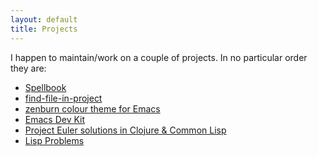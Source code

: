 ```yaml
---
layout: default
title: Projects
---
```


I happen to maintain/work on a couple of projects. In no particular
order they are:
* [Spellbook](http://code.google.com/p/spellbook-dictionary/)
* [find-file-in-project](https://github.com/bbatsov/find-file-in-project)
* [zenburn colour theme for Emacs](https://github.com/bbatsov/zenburn-emacs)
* [Emacs Dev Kit](https://github.com/bbatsov/emacs-dev-kit)
* [Project Euler solutions in Clojure & Common Lisp](https://github.com/bbatsov/project-euler)
* [Lisp Problems](/lisp-problems.html)
